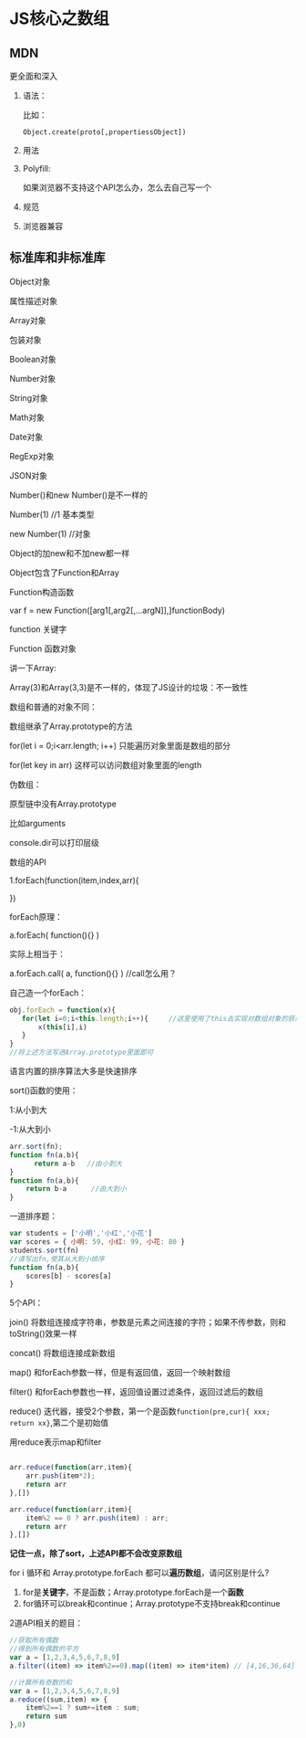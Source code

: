 # JS核心之数组

## MDN

更全面和深入

1. 语法：

   比如：

   `Object.create(proto[,propertiessObject])`

2. 用法

3. Polyfill:

   如果浏览器不支持这个API怎么办，怎么去自己写一个

4. 规范

5. 浏览器兼容



## 标准库和非标准库

Object对象

属性描述对象

Array对象

包装对象

Boolean对象

Number对象

String对象

Math对象

Date对象

RegExp对象

JSON对象



Number()和new Number()是不一样的

Number(1)  //1   基本类型

new Number(1)  //对象



Object的加new和不加new都一样

Object包含了Function和Array



Function构造函数

var f = new Function([arg1[,arg2[,...argN]],]functionBody)



function   关键字

Function     函数对象



讲一下Array:

Array(3)和Array(3,3)是不一样的，体现了JS设计的垃圾：不一致性



数组和普通的对象不同：

数组继承了Array.prototype的方法



for(let i = 0;i<arr.length; i++)   只能遍历对象里面是数组的部分

for(let key in arr)   这样可以访问数组对象里面的length



伪数组：

原型链中没有Array.prototype

比如arguments



console.dir可以打印层级



数组的API

1.forEach(function(item,index,arr){

})



forEach原理：

a.forEach( function(){} )

实际上相当于：

a.forEach.call( a, function(){} )       //call怎么用？



自己造一个forEach：

```js
obj.forEach = function(x){
​	for(let i=0;i<this.length;i++){     //这里使用了this去实现对数组对象的获取
​		x(this[i],i)      
​	}	
}
//将上述方法写进Array.prototype里面即可
```



语言内置的排序算法大多是快速排序

sort()函数的使用：

1:从小到大

-1:从大到小

```js
arr.sort(fn);
function fn(a,b){
 	  return a-b   //由小到大
}
function fn(a,b){
    return b-a		//由大到小
}
```

一道排序题：

```js
var students = ['小明','小红','小花'] 
var scores = { 小明: 59, 小红: 99, 小花: 80 } 
students.sort(fn)
//请写出fn,使其从大到小排序
function fn(a,b){
    scores[b] - scores[a] 
}                                                                       
```



5个API：

join()     	将数组连接成字符串，参数是元素之间连接的字符；如果不传参数，则和toString()效果一样

concat()  	将数组连接成新数组

map()		和forEach参数一样，但是有返回值，返回一个映射数组

filter()		和forEach参数也一样，返回值设置过滤条件，返回过滤后的数组

reduce()	迭代器，接受2个参数，第一个是函数`function(pre,cur){ xxx; return xx}`,第二个是初始值



用reduce表示map和filter

```js

arr.reduce(function(arr,item){
    arr.push(item*2);
    return arr
},[])
```

```js
arr.reduce(function(arr,item){
	item%2 == 0 ? arr.push(item) : arr;
    return arr
},[])
```



**记住一点，除了sort，上述API都不会改变原数组**



for i 循环和 Array.prototype.forEach 都可以**遍历数组**，请问区别是什么?

1. for是**关键字**，不是函数；Array.prototype.forEach是一个**函数**
2. for循环可以break和continue；Array.prototype不支持break和continue



2道API相关的题目：

```js
//获取所有偶数
//得到所有偶数的平方
var a = [1,2,3,4,5,6,7,8,9]
a.filter((item) => item%2==0).map((item) => item*item) // [4,16,36,64]
```

```js
//计算所有奇数的和
var a = [1,2,3,4,5,6,7,8,9]
a.reduce((sum,item) => {
    item%2==1 ? sum+=item : sum;
    return sum
},0)
```


